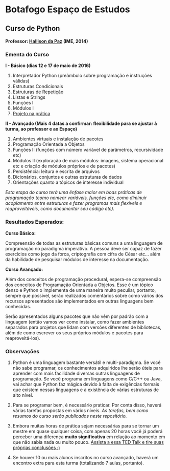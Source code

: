 # Botafogo Espaço de Estudos

## Curso de Python

#### Professor: [Hallison da Paz](https://br.linkedin.com/in/hallison-paz-b5488329) (IME, 2014)

### Ementa do Curso

**I - Básico (dias 12 e 17 de maio de 2016)**

1. Interpretador Python (preâmbulo sobre programação e instruções válidas)
2. Estruturas Condicionais
3. Estruturas de Repetição
4. Listas e Strings
5. Funções I
6. Módulos I
7. [Projeto na prática](https://github.com/espacodeestudosbotafogo/python07/tree/master/basic)

**II - Avançado (Mais 4 datas a confirmar: flexibilidade para se ajustar à turma, ao professor e ao Espaço)**

1. Ambientes virtuais e instalação de pacotes
2. Programação Orientada a Objetos
3. Funções II (funções com número variável de parâmetros, recursividade etc)
4. Módulos II (exploração de mais módulos: imagens, sistema operacional etc e criação de módulos próprios e de pacotes)
5. Persistência: leitura e escrita de arquivos
6. Dicionários, conjuntos e outras estruturas de dados
7. Orientações quanto a tópicos de interesse individual

*Esta etapa do curso terá uma ênfase maior em boas práticas de programação (como nomear variáveis, funções etc, como diminuir acoplamento entre estruturas e fazer programas mais flexíveis e reaproveitáveis, como documentar seu código etc).*

### Resultados Esperados:

**Curso Básico:**

Compreensão de todas as estruturas básicas comuns a uma linguagem de programação no paradigma imperativo. A pessoa deve ser capaz de fazer exercícios como jogo da forca, criptografia com cifra de César etc... além da habilidade de pesquisar módulos de interesse na documentação.

**Curso Avançado:** 

Além dos conceitos de programação procedural, espera-se compreensão dos conceitos de Programação Orientada a Objetos. Esse é um tópico denso e Python o implementa de uma maneira muito peculiar, portanto, sempre que possível, serão  realizados comentários sobre como vários dos recursos apresentados são implementados em outras linguagens bem conhecidas.

Serão apresentados alguns pacotes que não vêm por padrão com a linguagem (então vamos ver como instalar, como fazer ambientes separados para projetos que lidam com versões diferentes de bibliotecas, além de como escrever os seus próprios módulos e pacotes para reaproveitá-los).

### Observações

1. Python é uma linguagem bastante versátil e multi-paradigma. Se você não sabe programar, os conhecimentos adquiridos lhe serão úteis para aprender com mais facilidade diversas outras linguagens de programação. Se você programa em linguagens como C/C++ ou Java, vai achar que Python faz mágica devido à falta de exigências formais que existem nessas linguagens e à existência de várias estruturas de alto nível.

2. Para se programar bem, é necessário praticar. Por conta disso, haverá várias tarefas propostas em vários níveis. *As tarefas, bem como resumos do curso serão publicados neste repositório.*

3. Embora muitas horas de prática sejam necessárias para se tornar um mestre em quase qualquer coisa, com apenas 20 horas você já poderá perceber uma diferença **muito significativa** em relação ao momento em que não sabia nada ou muito pouco. [Assista a essa TED Talk e tire suas próprias conclusões :)](https://www.youtube.com/watch?v=5MgBikgcWnY)

3. Se houver 10 ou mais alunos inscritos no curso avançado, haverá um encontro extra para esta turma (totalizando 7 aulas, portanto).
